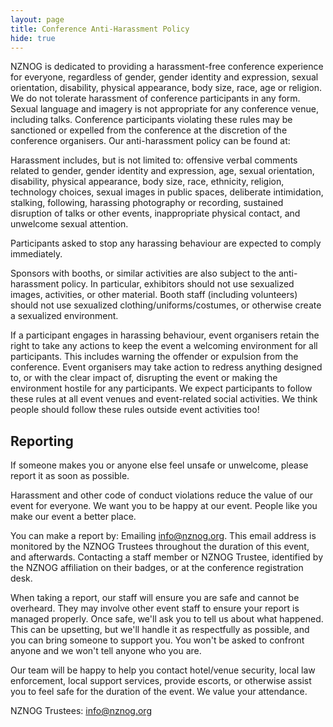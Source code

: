 ```yaml
---
layout: page
title: Conference Anti-Harassment Policy
hide: true
---
```

NZNOG is dedicated to providing a harassment-free conference experience for everyone, regardless of gender, gender identity and expression, sexual orientation, disability, physical appearance, body size, race, age or religion. We do not tolerate harassment of conference participants in any form. Sexual language and imagery is not appropriate for any conference venue, including talks. Conference participants violating these rules may be sanctioned or expelled from the conference at the discretion of the conference organisers. Our anti-harassment policy can be found at:

Harassment includes, but is not limited to: offensive verbal comments related to gender, gender identity and expression, age, sexual orientation, disability, physical appearance, body size, race, ethnicity, religion, technology choices, sexual images in public spaces, deliberate intimidation, stalking, following, harassing photography or recording, sustained disruption of talks or other events, inappropriate physical contact, and unwelcome sexual attention.

Participants asked to stop any harassing behaviour are expected to comply immediately.

Sponsors with booths, or similar activities are also subject to the anti-harassment policy. In particular, exhibitors should not use sexualized images, activities, or other material. Booth staff (including volunteers) should not use sexualized clothing/uniforms/costumes, or otherwise create a sexualized environment.

If a participant engages in harassing behaviour, event organisers retain the right to take any actions to keep the event a welcoming environment for all participants. This includes warning the offender or expulsion from the conference.
Event organisers may take action to redress anything designed to, or with the clear impact of, disrupting the event or making the environment hostile for any participants.
We expect participants to follow these rules at all event venues and event-related social activities. We think people should follow these rules outside event activities too!

## Reporting
If someone makes you or anyone else feel unsafe or unwelcome, please report it as soon as possible.

Harassment and other code of conduct violations reduce the value of our event for everyone. We want you to be happy at our event. People like you make our event a better place.

You can make a report by:
Emailing [info@nznog.org](mailto:info@nznog.org). This email address is monitored by the NZNOG Trustees throughout the duration of this event, and afterwards.
Contacting a staff member or NZNOG Trustee, identified by the NZNOG affiliation on their badges, or at the conference registration desk.

When taking a report, our staff will ensure you are safe and cannot be overheard. They may involve other event staff to ensure your report is managed properly. Once safe, we'll ask you to tell us about what happened. This can be upsetting, but we'll handle it as respectfully as possible, and you can bring someone to support you. You won't be asked to confront anyone and we won't tell anyone who you are.

Our team will be happy to help you contact hotel/venue security, local law enforcement, local support services, provide escorts, or otherwise assist you to feel safe for the duration of the event. We value your attendance.

NZNOG Trustees: [info@nznog.org](mailto:info@nznog.org)
